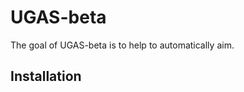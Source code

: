 # UGAS-beta
<!-- badges: start -->
<!-- badges: end -->

The goal of UGAS-beta is to help to automatically aim.

## Installation

